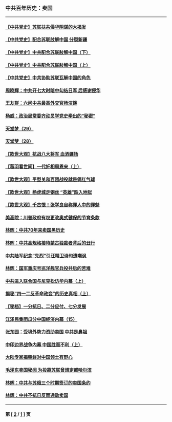 ### 中共百年历史：卖国
---
#### [【中共党史】苏联扶共侵华阴谋的大揭发](../../pages/nf1176117/n13056050.md?07020430) 
#### [【中共党史】配合苏联肢解中国 分裂新疆](../../pages/nf1176117/n13040700.md?07020430) 
#### [【中共党史】中共配合苏联肢解中国（下）](../../pages/nf1176117/n13035660.md?07020430) 
#### [【中共党史】中共配合苏联肢解中国（上）](../../pages/nf1176117/n13030262.md?07020430) 
#### [【中共党史】中共协助苏联瓦解中国的角色](../../pages/nf1176117/n13018109.md?07020430) 
#### [周晓辉：中共开七大时暗中勾结日军 后感谢侵华](../../pages/nf1176117/n12921960.md?07020430) 
#### [王友群：六问中共最高外交官杨洁篪](../../pages/nf1176117/n12836495.md?07020430) 
#### [杨威：政治局常委齐动员学党史牵出的“秘密”](../../pages/nf1176117/n12764642.md?07020430) 
#### [天堂梦（29）](../../pages/nf1176117/n12408465.md?07020430) 
#### [天堂梦（28）](../../pages/nf1176117/n12408309.md?07020430) 
#### [【欺世大观】抗战八大将军 血洒疆场](../../pages/nf1176117/n12357044.md?07020430) 
#### [【薇羽看世间】一代奸相周恩来（上）](../../pages/nf1176117/n12401109.md?07020430) 
#### [【欺世大观】平型关和百团战役就是俩红气球](../../pages/nf1176117/n12359157.md?07020430) 
#### [【欺世大观】杨虎城走钢丝 “英雄”跌入地狱](../../pages/nf1176117/n12358840.md?07020430) 
#### [【欺世大观】千古恨！张学良自称罪人中的罪魁](../../pages/nf1176117/n12358629.md?07020430) 
#### [美高院：川普政府有权更改奥式健保的节育条款](../../pages/nf1176117/n12242171.md?07020430) 
#### [林辉：中共70年来卖国黑历史](../../pages/nf1176117/n11552181.md?07020430) 
#### [林辉：中共高规格接待蒙古独裁者背后的丑行](../../pages/nf1176117/n11225005.md?07020430) 
#### [中共陆军纪念“先烈”引汪精卫诗句遭嘲讽](../../pages/nf1176117/n11153345.md?07020430) 
#### [林辉：国军重庆号巡洋舰官兵投共后的苦难](../../pages/nf1176117/n10997801.md?07020430) 
#### [中共进入联合国与尼克松访华内幕（上）](../../pages/nf1176117/n10138788.md?07020430) 
#### [揭秘“四一二反革命政变”的历史真相（上）](../../pages/nf1176117/n9996650.md?07020430) 
#### [【秘档】一分抗日、二分应付、七分发展](../../pages/nf1176117/n9331484.md?07020430) 
#### [江泽民集团瓜分中国经济内幕（15）](../../pages/nf1176117/n9268584.md?07020430) 
#### [张东园：受境外势力资助卖国 中共是鼻祖](../../pages/nf1176117/n9272480.md?07020430) 
#### [中印边界战争内幕 中国胜而不利（上）](../../pages/nf1176117/n9252458.md?07020430) 
#### [大陆专家揭朝鲜对中国领土有野心](../../pages/nf1176117/n9074056.md?07020430) 
#### [毛泽东卖国秘闻 为投靠苏联曾想定都哈尔滨](../../pages/nf1176117/n9058631.md?07020430) 
#### [林辉：中共与苏俄三个时期签订的卖国条约](../../pages/nf1176117/n9036062.md?07020430) 
#### [林辉：中共不抗日反而通敌卖国](../../pages/nf1176117/n8840492.md?07020430) 

---
#### 第 [ [2](./2.md?07020430) / [1](./1.md?07020430) ] 页
